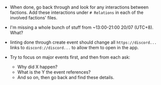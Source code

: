 - When done, go back through and look for any interactions between factions. Add these interactions under `# Relations` in each of the involved factions' files.
- I'm missing a whole bunch of stuff from ~13:00-21:00 20/07 (UTC+8). What?


- linting done through create event should change all `https://discord...` links to `discord://discord...` to allow them to open in the app.
- Try to focus on major events first, and then from each ask:
	- Why did X happen?
	- What is the Y the event references?
	- And so on, then go back and find these details.